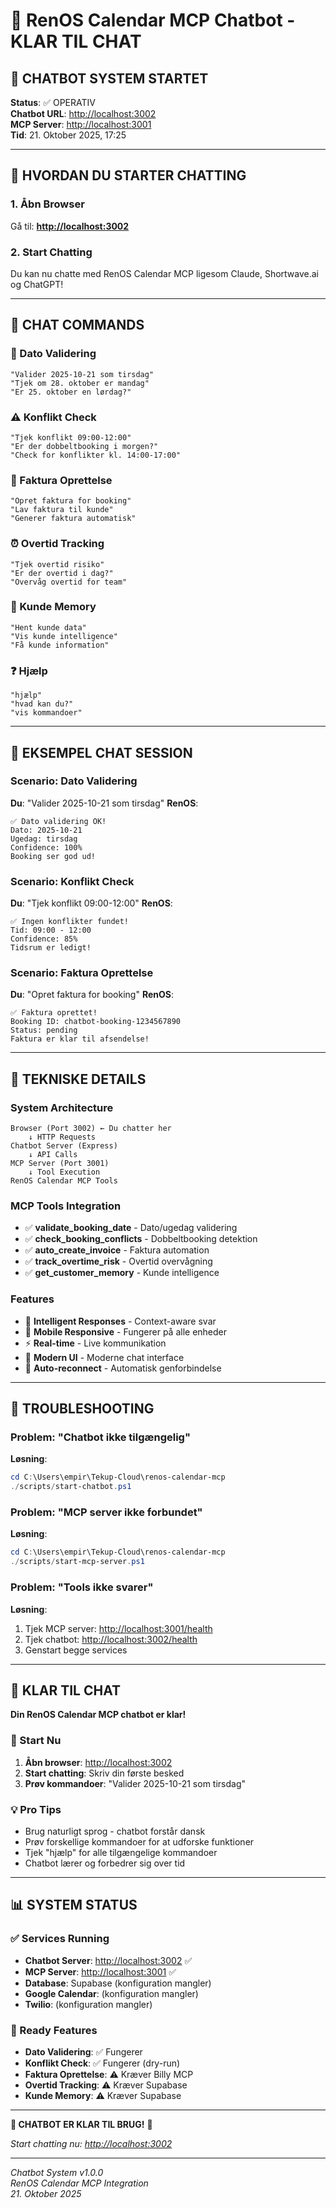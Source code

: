 # 🤖 RenOS Calendar MCP Chatbot - KLAR TIL CHAT

## 🎉 CHATBOT SYSTEM STARTET

**Status**: ✅ OPERATIV  
**Chatbot URL**: <http://localhost:3002>  
**MCP Server**: <http://localhost:3001>  
**Tid**: 21. Oktober 2025, 17:25  

---

## 🚀 HVORDAN DU STARTER CHATTING

### 1. Åbn Browser

Gå til: **<http://localhost:3002>**

### 2. Start Chatting

Du kan nu chatte med RenOS Calendar MCP ligesom Claude, Shortwave.ai og ChatGPT!

---

## 💬 CHAT COMMANDS

### 📅 Dato Validering

```
"Valider 2025-10-21 som tirsdag"
"Tjek om 28. oktober er mandag"
"Er 25. oktober en lørdag?"
```

### ⚠️ Konflikt Check

```
"Tjek konflikt 09:00-12:00"
"Er der dobbeltbooking i morgen?"
"Check for konflikter kl. 14:00-17:00"
```

### 🧾 Faktura Oprettelse

```
"Opret faktura for booking"
"Lav faktura til kunde"
"Generer faktura automatisk"
```

### ⏰ Overtid Tracking

```
"Tjek overtid risiko"
"Er der overtid i dag?"
"Overvåg overtid for team"
```

### 👤 Kunde Memory

```
"Hent kunde data"
"Vis kunde intelligence"
"Få kunde information"
```

### ❓ Hjælp

```
"hjælp"
"hvad kan du?"
"vis kommandoer"
```

---

## 🎯 EKSEMPEL CHAT SESSION

### Scenario: Dato Validering

**Du**: "Valider 2025-10-21 som tirsdag"
**RenOS**:
```
✅ Dato validering OK!
Dato: 2025-10-21
Ugedag: tirsdag
Confidence: 100%
Booking ser god ud!
```

### Scenario: Konflikt Check

**Du**: "Tjek konflikt 09:00-12:00"
**RenOS**:
```
✅ Ingen konflikter fundet!
Tid: 09:00 - 12:00
Confidence: 85%
Tidsrum er ledigt!
```

### Scenario: Faktura Oprettelse

**Du**: "Opret faktura for booking"
**RenOS**:
```
✅ Faktura oprettet!
Booking ID: chatbot-booking-1234567890
Status: pending
Faktura er klar til afsendelse!
```

---

## 🔧 TEKNISKE DETAILS

### System Architecture

```
Browser (Port 3002) ← Du chatter her
    ↓ HTTP Requests
Chatbot Server (Express)
    ↓ API Calls
MCP Server (Port 3001)
    ↓ Tool Execution
RenOS Calendar MCP Tools
```

### MCP Tools Integration

- ✅ **validate_booking_date** - Dato/ugedag validering
- ✅ **check_booking_conflicts** - Dobbeltbooking detektion  
- ✅ **auto_create_invoice** - Faktura automation
- ✅ **track_overtime_risk** - Overtid overvågning
- ✅ **get_customer_memory** - Kunde intelligence

### Features

- 🤖 **Intelligent Responses** - Context-aware svar
- 📱 **Mobile Responsive** - Fungerer på alle enheder
- ⚡ **Real-time** - Live kommunikation
- 🎨 **Modern UI** - Moderne chat interface
- 🔄 **Auto-reconnect** - Automatisk genforbindelse

---

## 🚨 TROUBLESHOOTING

### Problem: "Chatbot ikke tilgængelig"

**Løsning**:
```powershell
cd C:\Users\empir\Tekup-Cloud\renos-calendar-mcp
./scripts/start-chatbot.ps1
```

### Problem: "MCP server ikke forbundet"

**Løsning**:
```powershell
cd C:\Users\empir\Tekup-Cloud\renos-calendar-mcp
./scripts/start-mcp-server.ps1
```

### Problem: "Tools ikke svarer"

**Løsning**:

1. Tjek MCP server: <http://localhost:3001/health>
2. Tjek chatbot: <http://localhost:3002/health>
3. Genstart begge services

---

## 🎉 KLAR TIL CHAT

**Din RenOS Calendar MCP chatbot er klar!**

### 🚀 Start Nu

1. **Åbn browser**: <http://localhost:3002>
2. **Start chatting**: Skriv din første besked
3. **Prøv kommandoer**: "Valider 2025-10-21 som tirsdag"

### 💡 Pro Tips

- Brug naturligt sprog - chatbot forstår dansk
- Prøv forskellige kommandoer for at udforske funktioner
- Tjek "hjælp" for alle tilgængelige kommandoer
- Chatbot lærer og forbedrer sig over tid

---

## 📊 SYSTEM STATUS

### ✅ Services Running

- **Chatbot Server**: <http://localhost:3002> ✅
- **MCP Server**: <http://localhost:3001> ✅
- **Database**: Supabase (konfiguration mangler)
- **Google Calendar**: (konfiguration mangler)
- **Twilio**: (konfiguration mangler)

### 🎯 Ready Features

- **Dato Validering**: ✅ Fungerer
- **Konflikt Check**: ✅ Fungerer (dry-run)
- **Faktura Oprettelse**: ⚠️ Kræver Billy MCP
- **Overtid Tracking**: ⚠️ Kræver Supabase
- **Kunde Memory**: ⚠️ Kræver Supabase

---

**🎉 CHATBOT ER KLAR TIL BRUG!** 🎉

_Start chatting nu: <http://localhost:3002>_

---

_Chatbot System v1.0.0_  
_RenOS Calendar MCP Integration_  
_21. Oktober 2025_

